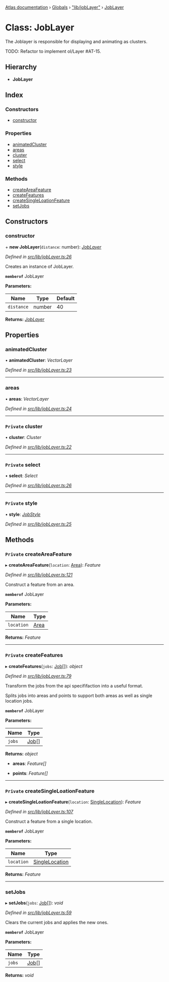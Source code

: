 [Atlas documentation](../README.md) › [Globals](../globals.md) › ["lib/jobLayer"](../modules/_lib_joblayer_.md) › [JobLayer](_lib_joblayer_.joblayer.md)

# Class: JobLayer

The Joblayer is responsible for displaying and animating as clusters.

TODO: Refactor to implement ol/Layer #AT-15.

## Hierarchy

* **JobLayer**

## Index

### Constructors

* [constructor](_lib_joblayer_.joblayer.md#constructor)

### Properties

* [animatedCluster](_lib_joblayer_.joblayer.md#animatedcluster)
* [areas](_lib_joblayer_.joblayer.md#areas)
* [cluster](_lib_joblayer_.joblayer.md#private-cluster)
* [select](_lib_joblayer_.joblayer.md#private-select)
* [style](_lib_joblayer_.joblayer.md#private-style)

### Methods

* [createAreaFeature](_lib_joblayer_.joblayer.md#private-createareafeature)
* [createFeatures](_lib_joblayer_.joblayer.md#private-createfeatures)
* [createSingleLoationFeature](_lib_joblayer_.joblayer.md#private-createsingleloationfeature)
* [setJobs](_lib_joblayer_.joblayer.md#setjobs)

## Constructors

###  constructor

\+ **new JobLayer**(`distance`: number): *[JobLayer](_lib_joblayer_.joblayer.md)*

*Defined in [src/lib/jobLayer.ts:26](https://github.com/chronark/atlas/blob/a1ab160/src/lib/jobLayer.ts#L26)*

Creates an instance of JobLayer.

**`memberof`** JobLayer

**Parameters:**

Name | Type | Default |
------ | ------ | ------ |
`distance` | number | 40 |

**Returns:** *[JobLayer](_lib_joblayer_.joblayer.md)*

## Properties

###  animatedCluster

• **animatedCluster**: *VectorLayer*

*Defined in [src/lib/jobLayer.ts:23](https://github.com/chronark/atlas/blob/a1ab160/src/lib/jobLayer.ts#L23)*

___

###  areas

• **areas**: *VectorLayer*

*Defined in [src/lib/jobLayer.ts:24](https://github.com/chronark/atlas/blob/a1ab160/src/lib/jobLayer.ts#L24)*

___

### `Private` cluster

• **cluster**: *Cluster*

*Defined in [src/lib/jobLayer.ts:22](https://github.com/chronark/atlas/blob/a1ab160/src/lib/jobLayer.ts#L22)*

___

### `Private` select

• **select**: *Select*

*Defined in [src/lib/jobLayer.ts:26](https://github.com/chronark/atlas/blob/a1ab160/src/lib/jobLayer.ts#L26)*

___

### `Private` style

• **style**: *[JobStyle](_styles_jobs_.jobstyle.md)*

*Defined in [src/lib/jobLayer.ts:25](https://github.com/chronark/atlas/blob/a1ab160/src/lib/jobLayer.ts#L25)*

## Methods

### `Private` createAreaFeature

▸ **createAreaFeature**(`location`: [Area](../modules/_types_customtypes_.md#area)): *Feature*

*Defined in [src/lib/jobLayer.ts:121](https://github.com/chronark/atlas/blob/a1ab160/src/lib/jobLayer.ts#L121)*

Construct a feature from an area.

**`memberof`** JobLayer

**Parameters:**

Name | Type |
------ | ------ |
`location` | [Area](../modules/_types_customtypes_.md#area) |

**Returns:** *Feature*

___

### `Private` createFeatures

▸ **createFeatures**(`jobs`: [Job](../interfaces/_types_customtypes_.job.md)[]): *object*

*Defined in [src/lib/jobLayer.ts:79](https://github.com/chronark/atlas/blob/a1ab160/src/lib/jobLayer.ts#L79)*

Transform the jobs from the api specififaction into a useful format.

Splits jobs into areas and points to support both areas as well as single location jobs.

**`memberof`** JobLayer

**Parameters:**

Name | Type |
------ | ------ |
`jobs` | [Job](../interfaces/_types_customtypes_.job.md)[] |

**Returns:** *object*

* **areas**: *Feature[]*

* **points**: *Feature[]*

___

### `Private` createSingleLoationFeature

▸ **createSingleLoationFeature**(`location`: [SingleLocation](../interfaces/_types_customtypes_.singlelocation.md)): *Feature*

*Defined in [src/lib/jobLayer.ts:107](https://github.com/chronark/atlas/blob/a1ab160/src/lib/jobLayer.ts#L107)*

Construct a feature from a single location.

**`memberof`** JobLayer

**Parameters:**

Name | Type |
------ | ------ |
`location` | [SingleLocation](../interfaces/_types_customtypes_.singlelocation.md) |

**Returns:** *Feature*

___

###  setJobs

▸ **setJobs**(`jobs`: [Job](../interfaces/_types_customtypes_.job.md)[]): *void*

*Defined in [src/lib/jobLayer.ts:59](https://github.com/chronark/atlas/blob/a1ab160/src/lib/jobLayer.ts#L59)*

Clears the current jobs and applies the new ones.

**`memberof`** JobLayer

**Parameters:**

Name | Type |
------ | ------ |
`jobs` | [Job](../interfaces/_types_customtypes_.job.md)[] |

**Returns:** *void*
